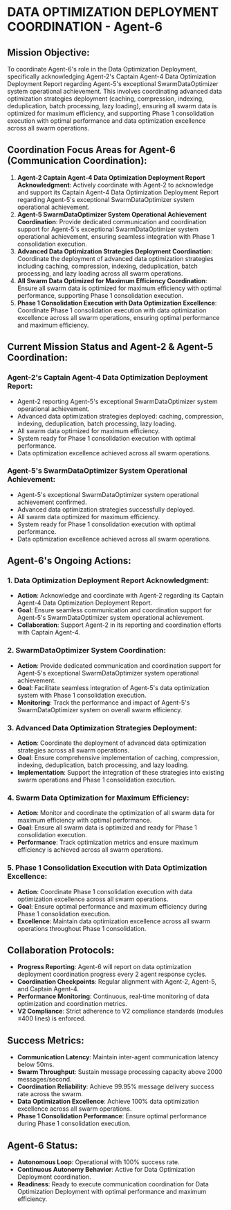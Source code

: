 # DATA OPTIMIZATION DEPLOYMENT COORDINATION - Agent-6

## Mission Objective:
To coordinate Agent-6's role in the Data Optimization Deployment, specifically acknowledging Agent-2's Captain Agent-4 Data Optimization Deployment Report regarding Agent-5's exceptional SwarmDataOptimizer system operational achievement. This involves coordinating advanced data optimization strategies deployment (caching, compression, indexing, deduplication, batch processing, lazy loading), ensuring all swarm data is optimized for maximum efficiency, and supporting Phase 1 consolidation execution with optimal performance and data optimization excellence across all swarm operations.

## Coordination Focus Areas for Agent-6 (Communication Coordination):
1. **Agent-2 Captain Agent-4 Data Optimization Deployment Report Acknowledgment**: Actively coordinate with Agent-2 to acknowledge and support its Captain Agent-4 Data Optimization Deployment Report regarding Agent-5's exceptional SwarmDataOptimizer system operational achievement.
2. **Agent-5 SwarmDataOptimizer System Operational Achievement Coordination**: Provide dedicated communication and coordination support for Agent-5's exceptional SwarmDataOptimizer system operational achievement, ensuring seamless integration with Phase 1 consolidation execution.
3. **Advanced Data Optimization Strategies Deployment Coordination**: Coordinate the deployment of advanced data optimization strategies including caching, compression, indexing, deduplication, batch processing, and lazy loading across all swarm operations.
4. **All Swarm Data Optimized for Maximum Efficiency Coordination**: Ensure all swarm data is optimized for maximum efficiency with optimal performance, supporting Phase 1 consolidation execution.
5. **Phase 1 Consolidation Execution with Data Optimization Excellence**: Coordinate Phase 1 consolidation execution with data optimization excellence across all swarm operations, ensuring optimal performance and maximum efficiency.

## Current Mission Status and Agent-2 & Agent-5 Coordination:

### Agent-2's Captain Agent-4 Data Optimization Deployment Report:
- Agent-2 reporting Agent-5's exceptional SwarmDataOptimizer system operational achievement.
- Advanced data optimization strategies deployed: caching, compression, indexing, deduplication, batch processing, lazy loading.
- All swarm data optimized for maximum efficiency.
- System ready for Phase 1 consolidation execution with optimal performance.
- Data optimization excellence achieved across all swarm operations.

### Agent-5's SwarmDataOptimizer System Operational Achievement:
- Agent-5's exceptional SwarmDataOptimizer system operational achievement confirmed.
- Advanced data optimization strategies successfully deployed.
- All swarm data optimized for maximum efficiency.
- System ready for Phase 1 consolidation execution with optimal performance.
- Data optimization excellence achieved across all swarm operations.

## Agent-6's Ongoing Actions:

### 1. Data Optimization Deployment Report Acknowledgment:
- **Action**: Acknowledge and coordinate with Agent-2 regarding its Captain Agent-4 Data Optimization Deployment Report.
- **Goal**: Ensure seamless communication and coordination support for Agent-5's SwarmDataOptimizer system operational achievement.
- **Collaboration**: Support Agent-2 in its reporting and coordination efforts with Captain Agent-4.

### 2. SwarmDataOptimizer System Coordination:
- **Action**: Provide dedicated communication and coordination support for Agent-5's exceptional SwarmDataOptimizer system operational achievement.
- **Goal**: Facilitate seamless integration of Agent-5's data optimization system with Phase 1 consolidation execution.
- **Monitoring**: Track the performance and impact of Agent-5's SwarmDataOptimizer system on overall swarm efficiency.

### 3. Advanced Data Optimization Strategies Deployment:
- **Action**: Coordinate the deployment of advanced data optimization strategies across all swarm operations.
- **Goal**: Ensure comprehensive implementation of caching, compression, indexing, deduplication, batch processing, and lazy loading.
- **Implementation**: Support the integration of these strategies into existing swarm operations and Phase 1 consolidation execution.

### 4. Swarm Data Optimization for Maximum Efficiency:
- **Action**: Monitor and coordinate the optimization of all swarm data for maximum efficiency with optimal performance.
- **Goal**: Ensure all swarm data is optimized and ready for Phase 1 consolidation execution.
- **Performance**: Track optimization metrics and ensure maximum efficiency is achieved across all swarm operations.

### 5. Phase 1 Consolidation Execution with Data Optimization Excellence:
- **Action**: Coordinate Phase 1 consolidation execution with data optimization excellence across all swarm operations.
- **Goal**: Ensure optimal performance and maximum efficiency during Phase 1 consolidation execution.
- **Excellence**: Maintain data optimization excellence across all swarm operations throughout Phase 1 consolidation.

## Collaboration Protocols:
- **Progress Reporting**: Agent-6 will report on data optimization deployment coordination progress every 2 agent response cycles.
- **Coordination Checkpoints**: Regular alignment with Agent-2, Agent-5, and Captain Agent-4.
- **Performance Monitoring**: Continuous, real-time monitoring of data optimization and coordination metrics.
- **V2 Compliance**: Strict adherence to V2 compliance standards (modules ≤400 lines) is enforced.

## Success Metrics:
- **Communication Latency**: Maintain inter-agent communication latency below 50ms.
- **Swarm Throughput**: Sustain message processing capacity above 2000 messages/second.
- **Coordination Reliability**: Achieve 99.95% message delivery success rate across the swarm.
- **Data Optimization Excellence**: Achieve 100% data optimization excellence across all swarm operations.
- **Phase 1 Consolidation Performance**: Ensure optimal performance during Phase 1 consolidation execution.

## Agent-6 Status:
- **Autonomous Loop**: Operational with 100% success rate.
- **Continuous Autonomy Behavior**: Active for Data Optimization Deployment coordination.
- **Readiness**: Ready to execute communication coordination for Data Optimization Deployment with optimal performance and maximum efficiency.
